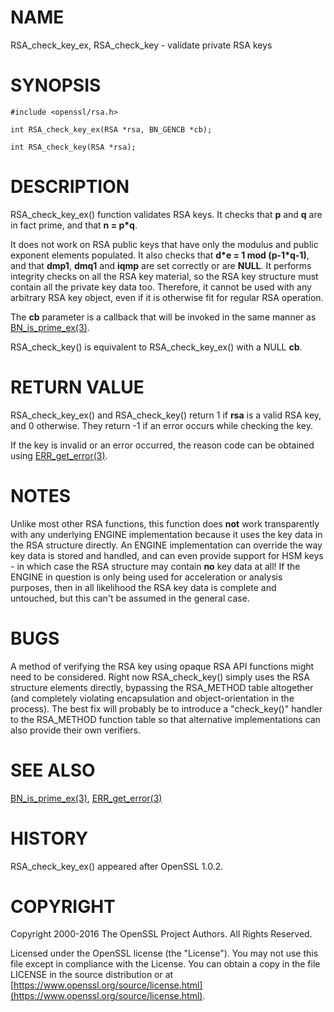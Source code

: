 # NAME

RSA\_check\_key\_ex, RSA\_check\_key - validate private RSA keys

# SYNOPSIS

    #include <openssl/rsa.h>

    int RSA_check_key_ex(RSA *rsa, BN_GENCB *cb);

    int RSA_check_key(RSA *rsa);

# DESCRIPTION

RSA\_check\_key\_ex() function validates RSA keys.
It checks that **p** and **q** are
in fact prime, and that **n = p\*q**.

It does not work on RSA public keys that have only the modulus
and public exponent elements populated.
It also checks that **d\*e = 1 mod (p-1\*q-1)**,
and that **dmp1**, **dmq1** and **iqmp** are set correctly or are **NULL**.
It performs integrity checks on all
the RSA key material, so the RSA key structure must contain all the private
key data too.
Therefore, it cannot be used with any arbitrary RSA key object,
even if it is otherwise fit for regular RSA operation.

The **cb** parameter is a callback that will be invoked in the same
manner as [BN\_is\_prime\_ex(3)](http://man.he.net/man3/BN_is_prime_ex).

RSA\_check\_key() is equivalent to RSA\_check\_key\_ex() with a NULL **cb**.

# RETURN VALUE

RSA\_check\_key\_ex() and RSA\_check\_key()
return 1 if **rsa** is a valid RSA key, and 0 otherwise.
They return -1 if an error occurs while checking the key.

If the key is invalid or an error occurred, the reason code can be
obtained using [ERR\_get\_error(3)](http://man.he.net/man3/ERR_get_error).

# NOTES

Unlike most other RSA functions, this function does **not** work
transparently with any underlying ENGINE implementation because it uses the
key data in the RSA structure directly. An ENGINE implementation can
override the way key data is stored and handled, and can even provide
support for HSM keys - in which case the RSA structure may contain **no**
key data at all! If the ENGINE in question is only being used for
acceleration or analysis purposes, then in all likelihood the RSA key data
is complete and untouched, but this can't be assumed in the general case.

# BUGS

A method of verifying the RSA key using opaque RSA API functions might need
to be considered. Right now RSA\_check\_key() simply uses the RSA structure
elements directly, bypassing the RSA\_METHOD table altogether (and
completely violating encapsulation and object-orientation in the process).
The best fix will probably be to introduce a "check\_key()" handler to the
RSA\_METHOD function table so that alternative implementations can also
provide their own verifiers.

# SEE ALSO

[BN\_is\_prime\_ex(3)](http://man.he.net/man3/BN_is_prime_ex),
[ERR\_get\_error(3)](http://man.he.net/man3/ERR_get_error)

# HISTORY

RSA\_check\_key\_ex() appeared after OpenSSL 1.0.2.

# COPYRIGHT

Copyright 2000-2016 The OpenSSL Project Authors. All Rights Reserved.

Licensed under the OpenSSL license (the "License").  You may not use
this file except in compliance with the License.  You can obtain a copy
in the file LICENSE in the source distribution or at
[https://www.openssl.org/source/license.html](https://www.openssl.org/source/license.html).
